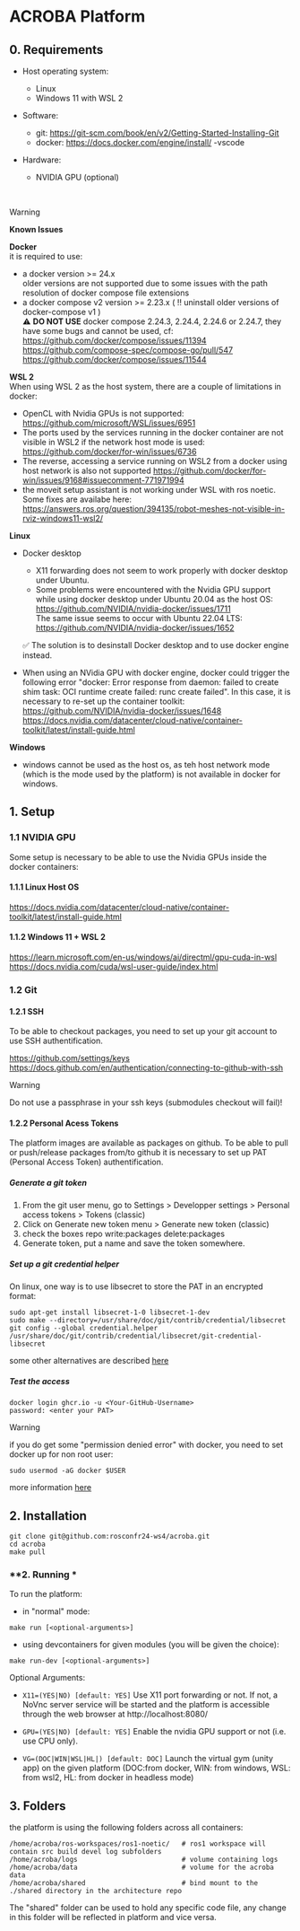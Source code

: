 # **ACROBA Platform**

## **0. Requirements** 

* Host operating system:
    - Linux
    - Windows 11 with WSL 2 
* Software: 
    - git: 
        https://git-scm.com/book/en/v2/Getting-Started-Installing-Git
    - docker:
        https://docs.docker.com/engine/install/
    -vscode

* Hardware: 
    - NVIDIA GPU (optional)

<br>

>[!WARNING]
> **Known Issues**<br>
> 
> **Docker**<br>
> it is required to use:
> - a docker version >= 24.x <br>
> older versions are not supported due to some issues with the path resolution of docker compose file extensions<br>
> - a docker compose v2 version >= 2.23.x ( :bangbang: uninstall older versions of docker-compose v1 ) <br>
> :warning: **DO NOT USE** docker compose 2.24.3, 2.24.4, 2.24.6 or 2.24.7, they have some bugs and cannot be used, cf:<br>
> https://github.com/docker/compose/issues/11394 <br>
> https://github.com/compose-spec/compose-go/pull/547 <br>
> https://github.com/docker/compose/issues/11544 <br>
> 
>
> **WSL 2**<br>
> When using WSL 2 as the host system, there are a couple of limitations in docker:  
> - OpenCL with Nvidia GPUs is not supported:
>       https://github.com/microsoft/WSL/issues/6951
> - The ports used by the services running in the docker container are not 
>   visible in WSL2 if the network host mode is used:  
>   https://github.com/docker/for-win/issues/6736 
> - The reverse, accessing a service running on WSL2 from a docker using 
>   host network is also not supported
>   https://github.com/docker/for-win/issues/9168#issuecomment-771971994 
> - the moveit setup assistant is not working under WSL with ros noetic. Some fixes are availabe here: 
>   https://answers.ros.org/question/394135/robot-meshes-not-visible-in-rviz-windows11-wsl2/
>
>
> **Linux**<br>
> - Docker desktop
>   * X11 forwarding does not seem to work properly with docker desktop under Ubuntu. 
>   * Some problems were encountered with the Nvidia GPU support while using docker desktop under Ubuntu 20.04 as the host OS: <br>
>     https://github.com/NVIDIA/nvidia-docker/issues/1711 <br>
>     The same issue seems to occur with Ubuntu 22.04 LTS: <br>
>     https://github.com/NVIDIA/nvidia-docker/issues/1652 <br>
> 
>   :white_check_mark: The solution is to desinstall Docker desktop and to use docker engine instead. 
>
> - When using an NVidia GPU with docker engine, docker could trigger the following error "docker: Error response from daemon: failed to create shim task: OCI runtime create failed: runc create failed". In this case, it is necessary to re-set up the container toolkit: <br>
> https://github.com/NVIDIA/nvidia-docker/issues/1648 <br>
> https://docs.nvidia.com/datacenter/cloud-native/container-toolkit/latest/install-guide.html
> 
>
> **Windows**<br>
> - windows cannot be used as the host os, as teh host network mode (which is the mode used by the platform) is not available in docker for windows.


## **1. Setup**

### 1.1 NVIDIA GPU 

Some setup is necessary to be able to use the Nvidia GPUs inside the docker containers:

#### 1.1.1 Linux Host OS 

https://docs.nvidia.com/datacenter/cloud-native/container-toolkit/latest/install-guide.html

#### 1.1.2 Windows 11 + WSL 2

https://learn.microsoft.com/en-us/windows/ai/directml/gpu-cuda-in-wsl<br>
https://docs.nvidia.com/cuda/wsl-user-guide/index.html


### 1.2 Git

#### 1.2.1 SSH 

To be able to checkout packages, you need to set up your git account to use SSH authentification. 

https://github.com/settings/keys
https://docs.github.com/en/authentication/connecting-to-github-with-ssh

>[!WARNING]
> Do not use a passphrase in your ssh keys (submodules checkout will fail)!

#### 1.2.2 Personal Acess Tokens  

The platform images are available as packages on github. 
To be able to pull or push/release packages from/to github it is necessary to set up PAT (Personal Access Token) authentification. 

##### *Generate a git token*

1. From the git user menu, go to Settings > Developper settings > Personal access tokens > Tokens (classic)
2. Click on Generate new token menu > Generate new token (classic)
3. check the boxes repo write:packages delete:packages
4. Generate token, put a name and save the token somewhere. 

    
##### *Set up a git credential helper*

On linux, one way is to use libsecret to store the PAT in an encrypted format: 
```
sudo apt-get install libsecret-1-0 libsecret-1-dev
sudo make --directory=/usr/share/doc/git/contrib/credential/libsecret
git config --global credential.helper /usr/share/doc/git/contrib/credential/libsecret/git-credential-libsecret
``` 

some other alternatives are described [here](https://stackoverflow.com/questions/46645843/where-to-store-my-git-personal-access-token)


##### *Test the access*
```
docker login ghcr.io -u <Your-GitHub-Username>
password: <enter your PAT>
```

>[!WARNING]
> if you do get some "permission denied error" with docker, you need to set docker up for non root user:<br>
> ```
> sudo usermod -aG docker $USER
> ```
> more information [here](https://docs.docker.com/engine/install/linux-postinstall/)

## **2. Installation**

```
git clone git@github.com:rosconfr24-ws4/acroba.git
cd acroba
make pull
```

### **2. Running *

To run the platform: 

- in "normal" mode: 
```
make run [<optional-arguments>]
```

- using devcontainers for given modules (you will be given the choice): 
```
make run-dev [<optional-arguments>]
```

Optional Arguments: 
*  `X11=(YES|NO) [default: YES]` Use X11 port forwarding or not. If not, a NoVnc server service will be started and the platform is accessible through the web browser at http://localhost:8080/

* `GPU=(YES|NO) [default: YES]` Enable the nvidia GPU support or not (i.e. use CPU only). 

* `VG=(DOC|WIN|WSL|HL|) [default: DOC]` Launch the virtual gym (unity app) on the given platform (DOC:from docker, WIN: from windows, WSL: from wsl2, HL: from docker in headless mode)

## **3. Folders** 

the platform is using the following folders across all containers:

```
/home/acroba/ros-workspaces/ros1-noetic/   # ros1 workspace will contain src build devel log subfolders
/home/acroba/logs                          # volume containing logs 
/home/acroba/data                          # volume for the acroba data
/home/acroba/shared                        # bind mount to the ./shared directory in the architecture repo
```
  
The "shared" folder can be used to hold any specific code file, any change in this folder will be reflected in platform and vice versa.

